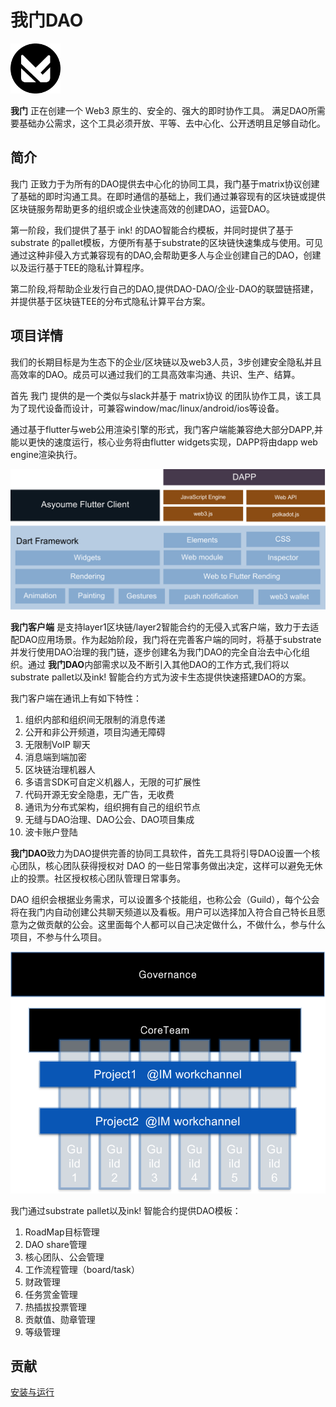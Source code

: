 # 我门DAO

<p align="left">
  <img src="docs/icon-152x152.png" style="width:80px";>
</p>

**我门** 正在创建一个 Web3 原生的、安全的、强大的即时协作工具。
满足DAO所需要基础办公需求，这个工具必须开放、平等、去中心化、公开透明且足够自动化。

## 简介

我门
正致力于为所有的DAO提供去中心化的协同工具，我门基于matrix协议创建了基础的即时沟通工具。在即时通信的基础上，我们通过兼容现有的区块链或提供区块链服务帮助更多的组织或企业快速高效的创建DAO，运营DAO。

第一阶段，我们提供了基于 ink! 的DAO智能合约模板，并同时提供了基于substrate
的pallet模板，方便所有基于substrate的区块链快速集成与使用。可见通过这种非侵入方式兼容现有的DAO,会帮助更多人与企业创建自己的DAO，创建以及运行基于TEE的隐私计算程序。

第二阶段,将帮助企业发行自己的DAO,提供DAO-DAO/企业-DAO的联盟链搭建，并提供基于区块链TEE的分布式隐私计算平台方案。

## 项目详情

我们的长期目标是为生态下的企业/区块链以及web3人员，3步创建安全隐私并且高效率的DAO。成员可以通过我们的工具高效率沟通、共识、生产、结算。

首先 我门 提供的是一个类似与slack并基于 matrix协议
的团队协作工具，该工具为了现代设备而设计，可兼容window/mac/linux/android/ios等设备。

通过基于flutter与web公用渲染引擎的形式，我门客户端能兼容绝大部分DAPP,并能以更快的速度运行，核心业务将由flutter
widgets实现，DAPP将由dapp web engine渲染执行。

<p align="left">
  <img src="docs/client.png" style="width:800px";>
</p>


**我门客户端**
是支持layer1区块链/layer2智能合约的无侵入式客户端，致力于去适配DAO应用场景。作为起始阶段，我门将在完善客户端的同时，将基于substrate并发行使用DAO治理的我门链，逐步创建名为我门DAO的完全自治去中心化组织。通过
**我门DAO**内部需求以及不断引入其他DAO的工作方式,我们将以substrate pallet以及ink!
智能合约方式为波卡生态提供快速搭建DAO的方案。

我门客户端在通讯上有如下特性：

1. 组织内部和组织间无限制的消息传递
2. 公开和非公开频道，项目沟通无障碍
3. 无限制VoIP 聊天
4. 消息端到端加密
5. 区块链治理机器人
6. 多语言SDK可自定义机器人，无限的可扩展性
7. 代码开源无安全隐患，无广告，无收费
8. 通讯为分布式架构，组织拥有自己的组织节点
9. 无缝与DAO治理、DAO公会、DAO项目集成
10. 波卡账户登陆

**我门DAO**致力为DAO提供完善的协同工具软件，首先工具将引导DAO设置一个核心团队，核心团队获得授权对 DAO
的一些日常事务做出决定，这样可以避免无休止的投票。社区授权核心团队管理日常事务。

DAO
组织会根据业务需求，可以设置多个技能组，也称公会（Guild），每个公会将在我门内自动创建公共聊天频道以及看板。用户可以选择加入符合自己特长且愿意为之做贡献的公会。这里面每个人都可以自己决定做什么，不做什么，参与什么项目，不参与什么项目。
<p align="left">
  <img src="docs/structure.png" style="width:800px";>
</p>

我门通过substrate pallet以及ink! 智能合约提供DAO模板：

1. RoadMap目标管理
2. DAO share管理
3. 核心团队、公会管理
4. 工作流程管理（board/task）
5. 财政管理
6. 任务赏金管理
7. 热插拔投票管理
8. 贡献值、勋章管理
9. 等级管理

## 贡献

[安装与运行](./docs/install_and_run.md)

